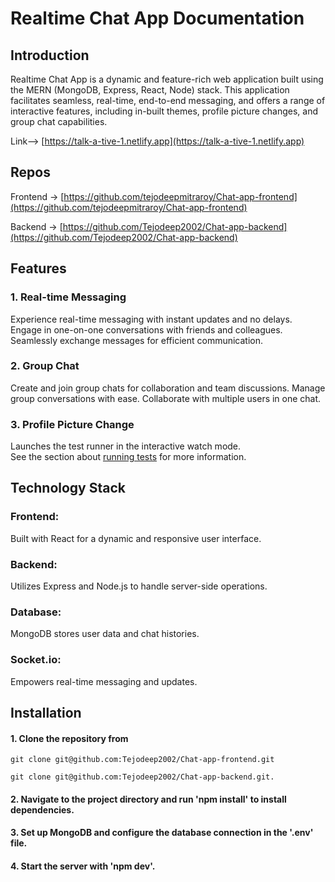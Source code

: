 
# Realtime Chat App Documentation

## Introduction

Realtime Chat App is a dynamic and feature-rich web application built using the MERN (MongoDB, Express, React, Node) stack. This application facilitates seamless, real-time, end-to-end messaging, and offers a range of interactive features, including in-built themes, profile picture changes, and group chat capabilities.

Link--> [https://talk-a-tive-1.netlify.app](https://talk-a-tive-1.netlify.app)


## Repos

Frontend -> [https://github.com/tejodeepmitraroy/Chat-app-frontend](https://github.com/tejodeepmitraroy/Chat-app-frontend)

Backend -> [https://github.com/Tejodeep2002/Chat-app-backend](https://github.com/Tejodeep2002/Chat-app-backend)


## Features

### 1. Real-time Messaging

Experience real-time messaging with instant updates and no delays. Engage in one-on-one conversations with friends and colleagues. Seamlessly exchange messages for efficient communication.

### 2. Group Chat

Create and join group chats for collaboration and team discussions. Manage group conversations with ease. Collaborate with multiple users in one chat.

### 3. Profile Picture Change  

Launches the test runner in the interactive watch mode.\
See the section about [running tests](https://facebook.github.io/create-react-app/docs/running-tests) for more information.

## Technology Stack

### Frontend: 

Built with React for a dynamic and responsive user interface.

### Backend:

Utilizes Express and Node.js to handle server-side operations.

### Database: 

MongoDB stores user data and chat histories.

### Socket.io: 

Empowers real-time messaging and updates.

## Installation

#### 1. Clone the repository from 

`git clone git@github.com:Tejodeep2002/Chat-app-frontend.git`

`git clone git@github.com:Tejodeep2002/Chat-app-backend.git.`

#### 2. Navigate to the project directory and run 'npm install' to install dependencies.

#### 3. Set up MongoDB and configure the database connection in the '.env' file.

#### 4. Start the server with 'npm dev'.
